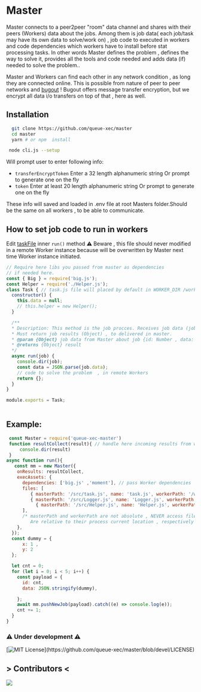 

# Master

Master connects to a peer2peer "room" data channel and shares with their peers (Workers)
data about the jobs. Among them is job data( each job/task may have its own data to solve/work on) ,
job code to executed in workers  and code dependencies which workers have to install before stat processing tasks. 
In other words Master defines the problem , defines the way to solve it, provides all the tools and code needed  and adds data (if) needed to solve the problem..

Master and Workers can find each other in any network condition , as long they are connected online.
This is possible from nature of peer to peer networks and  [bugout](https://github.com/chr15m/bugout) !
Bugout offers message transfer encryption, but  we encrypt all data i/o transfers on top of that , here as well.

## Installation

```bash
  git clone https://github.com/queue-xec/master
  cd master
  yarn # or npm  install 
```

```bash 
 node cli.js --setup
 ```
Will prompt user to enter following info:
- `transferEncryptToken`  Enter a 32 length alphanumeric string Or prompt to generate one on the fly
- `token`  Enter at least 20 length  alphanumeric string  Or prompt to generate one on the fly

These info will saved and loaded in .env file at root Masters folder.Should be the same on all workers , to be able to communicate.

## How to set job code to run in workers

Edit [taskFile](https://github.com/queue-xec/master/blob/devel/src/task.js) inner `run()` method
⚠️ Beware , this file should never modified in a remote Worker instance because will be overwritten by Master next time Worker instance initiated.
```javascript
// Require here libs you passed from master as dependencies
// if needed here.
const { Big } = require('big.js');
const Helper = require('./Helper.js');
class Task { // task.js file will placed by default in WORKER_DIR /workplace/task.js
  constructor() {
    this.data = null;
    // this.helper = new Helper();
  }

  /**
  * Description: This method is the job procces. Receives job data (job)
  * Must return job results (Object) , to delivered in master.
  * @param {Object} job data from Master about job {id: Number , data: String (needs JSON.parse)}
  * @returns {Object} result
  */
  async run(job) {
    console.dir(job);
    const data = JSON.parse(job.data);
    // code to solve the problem  , in remote Workers
    return {}; 
  }
}

module.exports = Task;
 
```


## Example:
```js
 const Master = require('queue-xec-master')
 function resultCollect(result){ // handle here incoming results from workers..
	 console.dir(result)
 }
async function run(){
   const mm = new Master({
    onResults: resultCollect,
    execAssets: {
      dependencies: ['big.js' ,'moment'], // pass Worker dependencies 
      files: [ 
         { masterPath: '/src/task.js', name: 'task.js', workerPath: '/workplace/task.js' }, // if task.js file not passed to workers , Master will use default one located in /src/task.js , here you can ovverride it by changing above details
         { masterPath: '/src/Logger.js', name: 'Logger.js', workerPath: '/workplace/Logger.js' },
	       { masterPath: '/src/Helper.js', name: 'Helper.js', workerPath: '/workplace/Helper.js' },
      ],
      /* masterPath and workerPath are not absolute , NEVER access files out of their process.cwd()  path.
	     Are relative to their process current location , respectively */
    },
  });
  const dummy = { 
	  x: 1 ,
	  y: 2
  };

  let cnt = 0;
  for (let i = 0; i < 5; i++) {
    const payload = {
      id: cnt,
      data: JSON.stringify(dummy),

    };
    await mm.pushNewJob(payload).catch((e) => console.log(e));
    cnt += 1;
  }
}
```

### ⚠️ Under development ⚠️

[![MIT License](https://img.shields.io/apm/l/atomic-design-ui.svg?)](https://github.com/queue-xec/master/blob/devel/LICENSE)


## > Contributors <
<a  href="https://github.com/queue-xec/master/graphs/contributors">
<img  src="https://contrib.rocks/image?repo=queue-xec/master"  />
</a>  